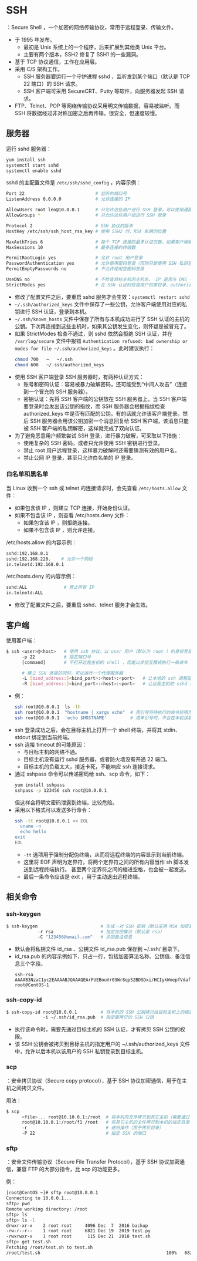 # SSH

：Secure Shell ，一个加密的网络传输协议，常用于远程登录、传输文件。
- 于 1995 年发布。
  - 最初是 Unix 系统上的一个程序，后来扩展到其他类 Unix 平台。
  - 主要有两个版本，SSH2 修复了 SSH1 的一些漏洞。
- 基于 TCP 协议通信，工作在应用层。
- 采用 C/S 架构工作。
  - SSH 服务器要运行一个守护进程 sshd ，监听发到某个端口（默认是 TCP 22 端口）的 SSH 请求。
  - SSH 客户端可采用 SecureCRT、Putty 等软件，向服务器发起 SSH 请求。
- FTP、Telnet、POP 等网络传输协议采用明文传输数据，容易被监听。而 SSH 将数据经过非对称加密之后再传输，很安全，但速度较慢。

## 服务器

运行 sshd 服务器：
```sh
yum install ssh
systemctl start sshd
systemctl enable sshd
```

sshd 的主配置文件是 `/etc/ssh/sshd_config` ，内容示例：
```sh
Port 22                           # 监听的端口号
ListenAddress 0.0.0.0             # 允许连接的 IP

AllowUsers root leo@10.0.0.1      # 只允许这些用户进行 SSH 登录。可以使用通配符 * 和 ? ，可以指定用户的 IP ，可以指定多个用户（用空格分隔）
AllowGroups *                     # 只允许这些用户组进行 SSH 登录

Protocol 2                        # SSH 协议的版本
HostKey /etc/ssh/ssh_host_rsa_key # 使用 SSH2 时，RSA 私钥的位置

MaxAuthTries 6                    # 每个 TCP 连接的最多认证次数。如果客户端输错密码的次数达到该值的一半，则断开连接
MaxSessions 10                    # 最多连接的终端数

PermitRootLogin yes               # 允许 root 用户登录
PasswordAuthentication yes        # 允许使用密码登录（否则只能使用 SSH 私钥登录）
PermitEmptyPasswords no           # 不允许使用空密码登录

UseDNS no                         # 不检查目标主机的主机名、 IP 是否与 DNS 一致，否则会增加建立 SSH 连接的耗时
StrictModes yes                   # 在 SSH 认证时检查用户的家目录、authorized_keys 等文件是否只被该用户拥有写权限
```
- 修改了配置文件之后，要重启 sshd 服务才会生效：`systemctl restart sshd`
- `~/.ssh/authorized_keys` 文件中保存了一些公钥，允许客户端使用对应的私钥进行 SSH 认证，登录到本机。
- `~/.ssh/known_hosts` 文件中保存了所有与本机成功进行了 SSH 认证的主机的公钥。下次再连接到这些主机时，如果其公钥发生变化，则怀疑是被冒充了。
- 如果 StrictModes 检查不通过，则 sshd 依然会拒绝 SSH 认证，并在 `/var/log/secure` 文件中报错 `Authentication refused: bad ownership or modes for file ~/.ssh/authorized_keys` 。此时建议执行：
  ```sh
  chmod 700   ~   ~/.ssh
  chmod 600   ~/.ssh/authorized_keys
  ```
- 使用 SSH 客户端登录 SSH 服务器时，有两种认证方式：
  - 账号和密码认证：容易被暴力破解密码，还可能受到“中间人攻击”（连接到一个冒充的 SSH 服务器）。
  - 密钥认证：先将 SSH 客户端的公钥放在 SSH 服务器上，当 SSH 客户端要登录时会发出该公钥的指纹，而 SSH 服务器会根据指纹检查 authorized_keys 中是否有匹配的公钥，有的话就允许该客户端登录。然后 SSH 服务器会用该公钥加密一个消息回复给 SSH 客户端，该消息只能被 SSH 客户端的私钥解密，这样就完成了双向认证。
- 为了避免恶意用户频繁尝试 SSH 登录，进行暴力破解，可采取以下措施：
  - 使用复杂的 SSH 密码，或者只允许使用 SSH 密钥进行登录。
  - 禁止 root 用户远程登录，这样暴力破解时还需要猜测有效的用户名。
  - 禁止公网 IP 登录，甚至只允许白名单的 IP 登录。

### 白名单和黑名单

当 Linux 收到一个 ssh 或 telnet 的连接请求时，会先查看 `/etc/hosts.allow` 文件：
- 如果包含该 IP ，则建立 TCP 连接，开始身份认证。
- 如果不包含该 IP ，则查看 /etc/hosts.deny 文件：
  - 如果包含该 IP ，则拒绝连接。
  - 如果不包含该 IP ，则允许连接。

/etc/hosts.allow 的内容示例：
```sh
sshd:192.168.0.1
sshd:192.168.220.    # 允许一个网段
in.telnetd:192.168.0.1
```

/etc/hosts.deny 的内容示例：
```sh
sshd:ALL              # 禁止所有 IP
in.telnetd:ALL
```
- 修改了配置文件之后，要重启 sshd、telnet 服务才会生效。

## 客户端

使用客户端：
```sh
$ ssh <user>@<host>   # 使用 ssh 协议，以 user 用户（默认为 root ）的身份登录 host 主机
      -p 22           # 指定端口号
      [command]       # 不打开远程主机的 shell ，而是以非交互模式执行一条命令

      # 建立 SSH 连接的同时，可以运行一个代理服务器
      -L [bind_address:]<bind_port>:<host>:<port>   # 让本地的 ssh 进程监听 bind_port 端口，将该端口收到的 TCP 数据包传输到远程主机，由后者转发到任意主机的 <host>:<port>
      -R [bind_address:]<bind_port>:<host>:<port>   # 让远程主机的 sshd 进程监听 bind_port 端口，将其 TCP 数据包传输到本机，由后者转发到任意主机的 <host>:<port>
```
- 例：
  ```sh
  ssh root@10.0.0.1  ls -lh
  ssh root@10.0.0.1  "hostname | xargs echo"  # 用引号将待执行的命令标明为一个字符串，以免被特殊字符截断
  ssh root@10.0.0.1  'echo $HOSTNAME'         # 用单引号时，不会在本机读取变量的值，而是直接先将命令发送到远端去执行
  ```
- ssh 登录成功之后，会在目标主机上打开一个 shell 终端，并将其 stdin、stdout 绑定到当前终端。
- ssh 连接 timeout 的可能原因：
  - 与目标主机的网络不通。
  - 目标主机没有运行 sshd 服务器，或者防火墙没有开通 22 端口。
  - 目标主机的负载太大，接近卡死，不能响应 ssh 连接请求。
- 通过 sshpass 命令可以传递密码给 ssh、scp 命令，如下：
  ```sh
  yum install sshpass
  sshpass -p 123456 ssh root@10.0.0.1
  ```
  但这样会将明文密码泄露到终端，比较危险。
- 采用以下格式可以发送多行命令：
  ```sh
  ssh -tt root@10.0.0.1 << EOL
    uname -n
    echo hello
  exit
  EOL
  ```
  - `-tt` 选项用于强制分配伪终端，从而将远程终端的内容显示到当前终端。
  - 这里将 EOF 声明为定界符，将两个定界符之间的所有内容当作 sh 脚本发送到远程终端执行。
    甚至两个定界符之间的缩进空格，也会被一起发送。
  - 最后一条命令应该是 exit ，用于主动退出远程终端。

## 相关命令

### ssh-keygen

```sh
$ ssh-keygen                        # 生成一对 SSH 密钥（默认采用 RSA 加密算法）
            -r rsa                  # 指定加密算法（默认是 rsa）
            -C "123456@email.com"   # 添加备注信息
```
- 默认会将私钥文件 id_rsa 、公钥文件 id_rsa.pub 保存到 ~/.ssh/ 目录下。
- id_rsa.pub 的内容示例如下，只占一行，包括加密算法名称、公钥值、备注信息三个字段。
  ```
  ssh-rsa AAAAB3NzaC1yc2EAAAABJQAAAQEArFUEBouVr03Wr8qpS2BDSDxi/HCIykWnepfVdafRHoAVcp/YxjiuszjKMRiNXY78yg4P5j9NB1+r0M9OrKkg0yspluWQDLX06EWr3l48+tVHLaCCF+JNJQIuFILvbu+/paKnM3pnCw3WROmJL/o/E75bLNowT5NSIEU2nDbJCvNIslD/VnhdXAoLyqio28McOp2Wie0fJ2x8s1vbLsjdURsr3AUO+KlAoVOgg5Ok7/RZ0ywcWE78IWkIluBQV7I0K5wia2TM+X0I3KvaX1xj5zp18+1X9UeQOEDU10mCZN+mig3Z1qJov1MPS19bMN4BhS5HXDTihW1yW+oRYptG0Q== root@CentOS-1
  ```

### ssh-copy-id

```sh
$ ssh-copy-id root@10.0.0.1         # 将本机的 SSH 公钥拷贝给目标主机上的指定用户
              -i ~/.ssh/id_rsa.pub  # 指定要拷贝的 SSH 公钥
``` 
- 执行该命令时，需要先通过目标主机的 SSH 认证，才有拷贝 SSH 公钥的权限。
- 该 SSH 公钥会被拷贝到目标主机的指定用户的 ~/.ssh/authorized_keys 文件中，允许以后本机以该用户的 SSH 私钥登录到目标主机。

### scp

：安全拷贝协议（Secure copy protocol），基于 SSH 协议加密通信，用于在主机之间拷贝文件。

用法：
```sh
$ scp
      <file>... root@10.10.0.1:/root  # 将本机的文件拷贝到其它主机（需要通过 SSH 认证）
      root@10.10.0.1:/root/f1 /root   # 将其它主机的文件拷贝到本机的指定目录
      -r                              # 递归操作（用于拷贝目录）
      -P 22                           # 指定 SSH 的端口
```

### sftp

：安全文件传输协议（Secure File Transfer Protocol），基于 SSH 协议加密通信，兼容 FTP 的大部分指令，比 scp 的功能更多。

例：
```sh
[root@CentOS ~]# sftp root@10.0.0.1
Connecting to 10.0.0.1...
sftp> pwd
Remote working directory: /root
sftp> ls
sftp> ls -l
drwxr-xr-x    2 root root     4096 Dec  7  2016 backup
-rw-r--r--    1 root root     6821 Dec 19  2019 test.py
-rwxrwxr-x    1 root root      115 Dec 21  2018 test.sh
sftp> get test.sh
Fetching /root/test.sh to test.sh
/root/test.sh                                                100%   6821  6.7KB/s   00:00
```
